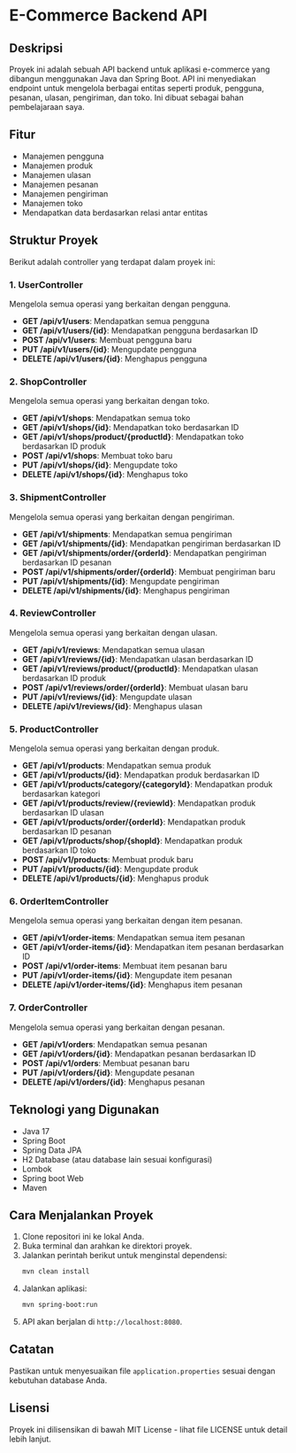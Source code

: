 # E-Commerce Backend API

## Deskripsi

Proyek ini adalah sebuah API backend untuk aplikasi e-commerce yang dibangun menggunakan Java dan Spring Boot. API ini menyediakan endpoint untuk mengelola berbagai entitas seperti produk, pengguna, pesanan, ulasan, pengiriman, dan toko. Ini dibuat sebagai bahan pembelajaraan saya.

## Fitur

- Manajemen pengguna
- Manajemen produk
- Manajemen ulasan
- Manajemen pesanan
- Manajemen pengiriman
- Manajemen toko
- Mendapatkan data berdasarkan relasi antar entitas

## Struktur Proyek

Berikut adalah controller yang terdapat dalam proyek ini:

### 1. UserController

Mengelola semua operasi yang berkaitan dengan pengguna.

- **GET /api/v1/users**: Mendapatkan semua pengguna
- **GET /api/v1/users/{id}**: Mendapatkan pengguna berdasarkan ID
- **POST /api/v1/users**: Membuat pengguna baru
- **PUT /api/v1/users/{id}**: Mengupdate pengguna
- **DELETE /api/v1/users/{id}**: Menghapus pengguna

### 2. ShopController

Mengelola semua operasi yang berkaitan dengan toko.

- **GET /api/v1/shops**: Mendapatkan semua toko
- **GET /api/v1/shops/{id}**: Mendapatkan toko berdasarkan ID
- **GET /api/v1/shops/product/{productId}**: Mendapatkan toko berdasarkan ID produk
- **POST /api/v1/shops**: Membuat toko baru
- **PUT /api/v1/shops/{id}**: Mengupdate toko
- **DELETE /api/v1/shops/{id}**: Menghapus toko

### 3. ShipmentController

Mengelola semua operasi yang berkaitan dengan pengiriman.

- **GET /api/v1/shipments**: Mendapatkan semua pengiriman
- **GET /api/v1/shipments/{id}**: Mendapatkan pengiriman berdasarkan ID
- **GET /api/v1/shipments/order/{orderId}**: Mendapatkan pengiriman berdasarkan ID pesanan
- **POST /api/v1/shipments/order/{orderId}**: Membuat pengiriman baru
- **PUT /api/v1/shipments/{id}**: Mengupdate pengiriman
- **DELETE /api/v1/shipments/{id}**: Menghapus pengiriman

### 4. ReviewController

Mengelola semua operasi yang berkaitan dengan ulasan.

- **GET /api/v1/reviews**: Mendapatkan semua ulasan
- **GET /api/v1/reviews/{id}**: Mendapatkan ulasan berdasarkan ID
- **GET /api/v1/reviews/product/{productId}**: Mendapatkan ulasan berdasarkan ID produk
- **POST /api/v1/reviews/order/{orderId}**: Membuat ulasan baru
- **PUT /api/v1/reviews/{id}**: Mengupdate ulasan
- **DELETE /api/v1/reviews/{id}**: Menghapus ulasan

### 5. ProductController

Mengelola semua operasi yang berkaitan dengan produk.

- **GET /api/v1/products**: Mendapatkan semua produk
- **GET /api/v1/products/{id}**: Mendapatkan produk berdasarkan ID
- **GET /api/v1/products/category/{categoryId}**: Mendapatkan produk berdasarkan kategori
- **GET /api/v1/products/review/{reviewId}**: Mendapatkan produk berdasarkan ID ulasan
- **GET /api/v1/products/order/{orderId}**: Mendapatkan produk berdasarkan ID pesanan
- **GET /api/v1/products/shop/{shopId}**: Mendapatkan produk berdasarkan ID toko
- **POST /api/v1/products**: Membuat produk baru
- **PUT /api/v1/products/{id}**: Mengupdate produk
- **DELETE /api/v1/products/{id}**: Menghapus produk

### 6. OrderItemController

Mengelola semua operasi yang berkaitan dengan item pesanan.

- **GET /api/v1/order-items**: Mendapatkan semua item pesanan
- **GET /api/v1/order-items/{id}**: Mendapatkan item pesanan berdasarkan ID
- **POST /api/v1/order-items**: Membuat item pesanan baru
- **PUT /api/v1/order-items/{id}**: Mengupdate item pesanan
- **DELETE /api/v1/order-items/{id}**: Menghapus item pesanan

### 7. OrderController

Mengelola semua operasi yang berkaitan dengan pesanan.

- **GET /api/v1/orders**: Mendapatkan semua pesanan
- **GET /api/v1/orders/{id}**: Mendapatkan pesanan berdasarkan ID
- **POST /api/v1/orders**: Membuat pesanan baru
- **PUT /api/v1/orders/{id}**: Mengupdate pesanan
- **DELETE /api/v1/orders/{id}**: Menghapus pesanan

## Teknologi yang Digunakan

- Java 17
- Spring Boot
- Spring Data JPA
- H2 Database (atau database lain sesuai konfigurasi)
- Lombok
- Spring boot Web
- Maven

## Cara Menjalankan Proyek

1. Clone repositori ini ke lokal Anda.
2. Buka terminal dan arahkan ke direktori proyek.
3. Jalankan perintah berikut untuk menginstal dependensi:
   ```bash
   mvn clean install
   ```
4. Jalankan aplikasi:
   ```bash
   mvn spring-boot:run
   ```
5. API akan berjalan di `http://localhost:8080`. 

## Catatan

Pastikan untuk menyesuaikan file `application.properties` sesuai dengan kebutuhan database Anda.

## Lisensi

Proyek ini dilisensikan di bawah MIT License - lihat file LICENSE untuk detail lebih lanjut.
